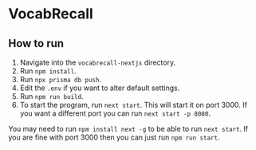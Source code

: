 # VocabRecall

## How to run

1. Navigate into the `vocabrecall-nextjs` directory.
2. Run `npm install`.
3. Run `npx prisma db push`.
4. Edit the `.env` if you want to alter default settings.
5. Run `npm run build`.
6. To start the program, run `next start`. This will start it on port 3000. If you want a different port you can run `next start -p 8080`.

You may need to run `npm install next -g` to be able to run `next start`. If you are fine with port 3000 then you can just run `npm run start`.